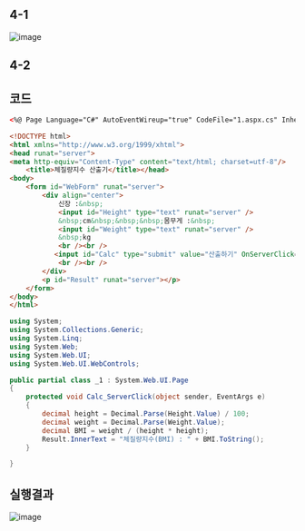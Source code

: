 ## 4-1
![image](https://github.com/gryrryfh/web-programming/assets/50912987/d1742353-895e-4c10-b5b2-efa4114054fa)

## 4-2
## 코드
```html
<%@ Page Language="C#" AutoEventWireup="true" CodeFile="1.aspx.cs" Inherits="_1" %>

<!DOCTYPE html>
<html xmlns="http://www.w3.org/1999/xhtml">
<head runat="server">
<meta http-equiv="Content-Type" content="text/html; charset=utf-8"/>
    <title>체질량지수 산출기</title></head>
<body>
    <form id="WebForm" runat="server">
        <div align="center">
            신장 :&nbsp;
            <input id="Height" type="text" runat="server" />
            &nbsp;cm&nbsp;&nbsp;&nbsp;몸무게 :&nbsp;
            <input id="Weight" type="text" runat="server" />
            &nbsp;kg
            <br /><br />
           <input id="Calc" type="submit" value="산출하기" OnServerClick="Calc_ServerClick" runat="server" />
            <br /><br />
        </div>
        <p id="Result" runat="server"></p>
    </form>
</body>
</html>

```
```c#
using System;
using System.Collections.Generic;
using System.Linq;
using System.Web;
using System.Web.UI;
using System.Web.UI.WebControls;

public partial class _1 : System.Web.UI.Page
{
    protected void Calc_ServerClick(object sender, EventArgs e)
    {
        decimal height = Decimal.Parse(Height.Value) / 100;
        decimal weight = Decimal.Parse(Weight.Value);
        decimal BMI = weight / (height * height);
        Result.InnerText = "체질량지수(BMI) : " + BMI.ToString();
    }

}
```

## 실행결과
![image](https://github.com/gryrryfh/web-programming/assets/50912987/bad8f864-7dd2-43ab-93de-97d134f75d06)
